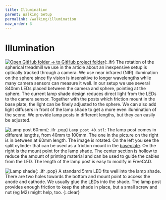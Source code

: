 ```yaml
---
title: Illumination
parent: Walking Setup
permalink: /walking/illumination
nav_order: 3
---
```


# Illumination

[![Open GitHub folder]({{site.baseurl}}/assets/img/GitHub-Mark-32px.png) → to GitHub project folder](https://github.com/reiserlab/Fly-Lab-Gear/tree/main/Walking-Setup/Lamp_LED_5mm){:.ifr}
The rotation of the spherical treadmill we use in the article about an inexpensive setup is optically tracked through a camera. We use near infrared (NIR) illumination on the sphere since fly vision is insensitive to longer wavelengths while many camera sensors can measure it well. In our setup we use several 840nm LEDs placed between the camera and sphere, pointing at the sphere. The current lamp shade design reduces direct light from the LEDs to the camera sensor. Together with the posts which friction mount in the base plate, the light can be finely adjusted to the sphere. We can also add light diffusers in front of the lamp shade to get a more even illumination of the scene. We provide lamp posts in different lengths, but they can easily be adjusted.

![Lamp post 60mm]({{site.baseurl}}/assets/img/Walking-Setup/Lamp_LED_5mm/Lamp_post_60.png){: .ifr .pop}
`Lamp_post_40.stl`: The lamp post comes in different lengths, from 40mm to 100mm. The one in the picture on the right is in between at 60mm length. The image is rotated. On the left you see the split cylinder that can be used as a friction mount in the [baseplate]({{site.baseurl}}/miscellaneous/baseplate). On the right is the mount point for the lamp shade. The center section is hollow to reduce the amount of printing material and can be used to guide the cables from the LED. The length of the lamp post is easy to modify in FreeCAD.

![Lamp shade]({{site.baseurl}}/assets/img/Walking-Setup/Lamp_LED_5mm/Lamp_shade.png){: .ifr .pop}
A standard 5mm LED fits well into the lamp shade. There are two holes towards the bottom and mount point to access the anode and cathode. We usually glue the LEDs into the shade. The lamp post provides enough friction to keep the shade in place, but a small screw and nut (eg M2) might help, too.
{:.clear}
